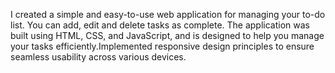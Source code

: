 I created a simple and easy-to-use web application for managing your to-do list. You can add, edit and delete tasks as complete. The application was built using HTML, CSS, and JavaScript, and is designed to help you manage your tasks efficiently.Implemented responsive design principles to ensure seamless usability across various devices.
